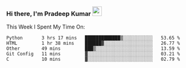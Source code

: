 ### Hi there, I'm Pradeep Kumar <img src="https://media.giphy.com/media/Yrfa3vPYjWDwlEfvHw/giphy.gif" width="25px">


This Week I Spent My Time On:
<!--START_SECTION:waka-->
```text
Python       3 hrs 17 mins   █████████████▒░░░░░░░░░░░   53.65 % 
HTML         1 hr 38 mins    ██████▓░░░░░░░░░░░░░░░░░░   26.77 % 
Other        49 mins         ███▒░░░░░░░░░░░░░░░░░░░░░   13.59 % 
Git Config   11 mins         ▓░░░░░░░░░░░░░░░░░░░░░░░░   03.21 % 
C            10 mins         ▓░░░░░░░░░░░░░░░░░░░░░░░░   02.79 % 
```
<!--END_SECTION:waka-->

